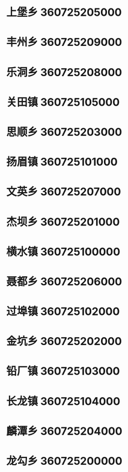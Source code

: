 # 上堡乡 360725205000
# 丰州乡 360725209000
# 乐洞乡 360725208000
# 关田镇 360725105000
# 思顺乡 360725203000
# 扬眉镇 360725101000
# 文英乡 360725207000
# 杰坝乡 360725201000
# 横水镇 360725100000
# 聂都乡 360725206000
# 过埠镇 360725102000
# 金坑乡 360725202000
# 铅厂镇 360725103000
# 长龙镇 360725104000
# 麟潭乡 360725204000
# 龙勾乡 360725200000
